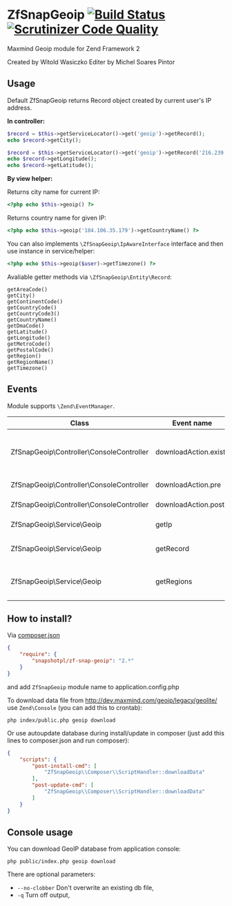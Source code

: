 ZfSnapGeoip [![Build Status](https://travis-ci.org/snapshotpl/ZfSnapGeoip.png?branch=master)](https://travis-ci.org/snapshotpl/ZfSnapGeoip) [![Scrutinizer Code Quality](https://scrutinizer-ci.com/g/snapshotpl/ZfSnapGeoip/badges/quality-score.png?b=master)](https://scrutinizer-ci.com/g/snapshotpl/ZfSnapGeoip/?branch=master)
===========

Maxmind Geoip module for Zend Framework 2

Created by Witold Wasiczko
Editer by Michel Soares Pintor

Usage
-----
Default ZfSnapGeoip returns Record object created by current user's IP address.

**In controller:**

```php
$record = $this->getServiceLocator()->get('geoip')->getRecord();
echo $record->getCity();
```

```php
$record = $this->getServiceLocator()->get('geoip')->getRecord('216.239.51.99');
echo $record->getLongitude();
echo $record->getLatitude();
```

**By view helper:**

Returns city name for current IP:
```php
<?php echo $this->geoip() ?>
```
Returns country name for given IP:
```php
<?php echo $this->geoip('184.106.35.179')->getCountryName() ?>
```

You can also implements `\ZfSnapGeoip\IpAwareInterface` interface and then use instance in service/helper:
```php
<?php echo $this->geoip($user)->getTimezone() ?>
```

Avaliable getter methods via `\ZfSnapGeoip\Entity\Record`:
```
getAreaCode()
getCity()
getContinentCode()
getCountryCode()
getCountryCode3()
getCountryName()
getDmaCode()
getLatitude()
getLongitude()
getMetroCode()
getPostalCode()
getRegion()
getRegionName()
getTimezone()
```

Events
------

Module supports `\Zend\EventManager`.

Class | Event name | Description | Params
--- | --- | --- | ---
ZfSnapGeoip\Controller\ConsoleController | downloadAction.exists | If no-clobber is enabled and file exists | path (to dat file)
ZfSnapGeoip\Controller\ConsoleController | downloadAction.pre | Before unzip file | path (to dat file), response (gziped response object)
ZfSnapGeoip\Controller\ConsoleController | downloadAction.post | After unzip file | path (to dat file)
ZfSnapGeoip\Service\Geoip | getIp | After read IP | ip (ip address)
ZfSnapGeoip\Service\Geoip | getRecord | After created record | record (instance of ZfSnapGeoip\Entity\RecordInterface)
ZfSnapGeoip\Service\Geoip | getRegions | After first loading regions names | regions


How to install?
---------------
Via [composer.json](https://getcomposer.org/)
```json
{
    "require": {
        "snapshotpl/zf-snap-geoip": "2.*"
    }
}
```

and add `ZfSnapGeoip` module name to application.config.php

To download data file from http://dev.maxmind.com/geoip/legacy/geolite/ use `Zend\Console` (you can add this to crontab):
```
php index/public.php geoip download
```
Or use autoupdate database during install/update in composer (just add this lines to composer.json and run composer):
```json
{
    "scripts": {
        "post-install-cmd": [
            "ZfSnapGeoip\\Composer\\ScriptHandler::downloadData"
        ],
        "post-update-cmd": [
            "ZfSnapGeoip\\Composer\\ScriptHandler::downloadData"
        ]
    }
}
```

Console usage
-------------
You can download GeoIP database from application console:
```
php public/index.php geoip download
```
There are optional parameters:
* `--no-clobber` Don't overwrite an existing db file,
* `-q` Turn off output,
